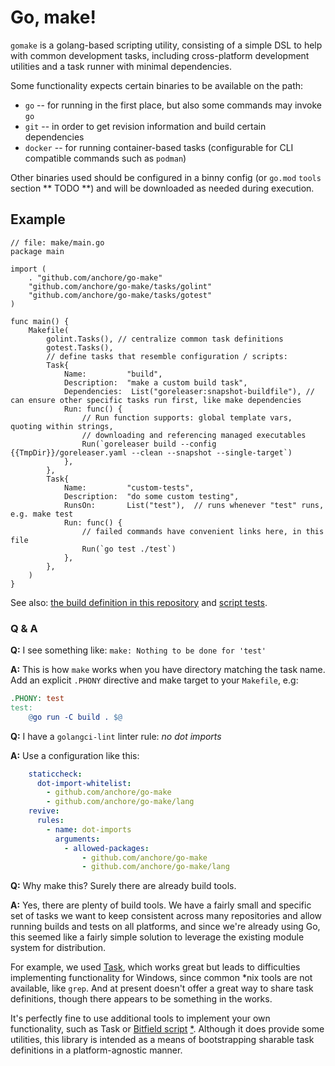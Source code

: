 # Go, make!

`gomake` is a golang-based scripting utility, consisting of a simple DSL to help with common development tasks,
including cross-platform development utilities and a task runner with minimal dependencies.

Some functionality expects certain binaries to be available on the path:
* `go` -- for running in the first place, but also some commands may invoke `go`
* `git` -- in order to get revision information and build certain dependencies
* `docker` -- for running container-based tasks (configurable for CLI compatible commands such as `podman`)

Other binaries used should be configured in a binny config (or `go.mod` `tools` section ** TODO **) and will be downloaded
as needed during execution.

## Example

```golang
// file: make/main.go
package main 

import (
	. "github.com/anchore/go-make"
	"github.com/anchore/go-make/tasks/golint"
	"github.com/anchore/go-make/tasks/gotest"
)

func main() {
	Makefile(
		golint.Tasks(), // centralize common task definitions 
		gotest.Tasks(),
		// define tasks that resemble configuration / scripts:
		Task{
			Name:         "build",
			Description:  "make a custom build task",
			Dependencies:  List("goreleaser:snapshot-buildfile"), // can ensure other specific tasks run first, like make dependencies
			Run: func() {
				// Run function supports: global template vars, quoting within strings,
				// downloading and referencing managed executables
				Run(`goreleaser build --config {{TmpDir}}/goreleaser.yaml --clean --snapshot --single-target`)
			},
		},
		Task{
			Name:         "custom-tests",
			Description:  "do some custom testing",
			RunsOn:       List("test"),  // runs whenever "test" runs, e.g. make test
			Run: func() {
				// failed commands have convenient links here, in this file
				Run(`go test ./test`)
			},
		},
	)
}
```

See also: [the build definition in this repository](build/main.go) and 
[script tests](script/testdata).

### Q & A

**Q:** I see something like: `make: Nothing to be done for 'test'`

**A:** This is how `make` works when you have directory matching the task name.
Add an explicit `.PHONY` directive and make target to your `Makefile`, e.g:
```makefile
.PHONY: test
test:
	@go run -C build . $@
```

**Q:** I have a `golangci-lint` linter rule: _no dot imports_

**A:** Use a configuration like this:
```yaml
    staticcheck:
      dot-import-whitelist:
        - github.com/anchore/go-make
        - github.com/anchore/go-make/lang
    revive:
      rules:
        - name: dot-imports
          arguments:
            - allowed-packages:
                - github.com/anchore/go-make
                - github.com/anchore/go-make/lang
```

**Q:** Why make this? Surely there are already build tools.

**A:** Yes, there are plenty of build tools.
We have a fairly small and specific set of tasks we want to keep consistent across many repositories
and allow running builds and tests on all platforms, and since we're already using Go,
this seemed like a fairly simple solution to leverage the existing module system for distribution.

For example, we used [Task](https://github.com/go-task/task), which works great but leads to
difficulties implementing functionality for Windows, since common *nix tools are not available,
like `grep`. And at present doesn't offer a great way to share task definitions, though
there appears to be something in the works.

It's perfectly fine to use additional tools to implement your own functionality,
such as Task or [Bitfield script](https://github.com/bitfield/script) [*](https://bitfieldconsulting.com/posts/scripting).
Although it does provide some utilities, this library is intended as a means of bootstrapping sharable
task definitions in a platform-agnostic manner.
